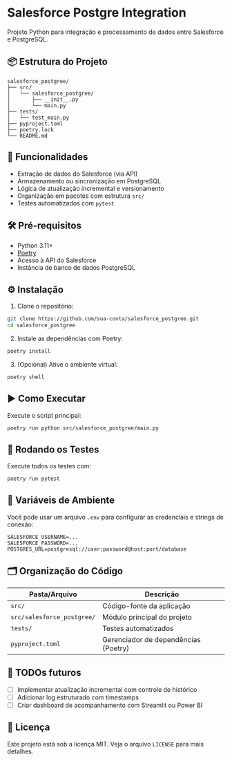 # Salesforce Postgre Integration

Projeto Python para integração e processamento de dados entre Salesforce e PostgreSQL.

## 📦 Estrutura do Projeto

```
salesforce_postgree/
├── src/
│   └── salesforce_postgree/
│       ├── __init__.py
│       └── main.py
├── tests/
│   └── test_main.py
├── pyproject.toml
├── poetry.lock
└── README.md
```

## 🚀 Funcionalidades

- Extração de dados do Salesforce (via API)
- Armazenamento ou sincronização em PostgreSQL
- Lógica de atualização incremental e versionamento
- Organização em pacotes com estrutura `src/`
- Testes automatizados com `pytest`

## 🛠️ Pré-requisitos

- Python 3.11+
- [Poetry](https://python-poetry.org/docs/#installation)
- Acesso à API do Salesforce
- Instância de banco de dados PostgreSQL

## ⚙️ Instalação

1. Clone o repositório:

```bash
git clone https://github.com/sua-conta/salesforce_postgree.git
cd salesforce_postgree
```

2. Instale as dependências com Poetry:

```bash
poetry install
```

3. (Opcional) Ative o ambiente virtual:

```bash
poetry shell
```

## ▶️ Como Executar

Execute o script principal:

```bash
poetry run python src/salesforce_postgree/main.py
```

## 🧪 Rodando os Testes

Execute todos os testes com:

```bash
poetry run pytest
```

## 📝 Variáveis de Ambiente

Você pode usar um arquivo `.env` para configurar as credenciais e strings de conexão:

```
SALESFORCE_USERNAME=...
SALESFORCE_PASSWORD=...
POSTGRES_URL=postgresql://user:password@host:port/database
```

## 🗂️ Organização do Código

| Pasta/Arquivo          | Descrição                                      |
|------------------------|-----------------------------------------------|
| `src/`                 | Código-fonte da aplicação                     |
| `src/salesforce_postgree/` | Módulo principal do projeto               |
| `tests/`               | Testes automatizados                          |
| `pyproject.toml`       | Gerenciador de dependências (Poetry)          |

## 📌 TODOs futuros

- [ ] Implementar atualização incremental com controle de histórico
- [ ] Adicionar log estruturado com timestamps
- [ ] Criar dashboard de acompanhamento com Streamlit ou Power BI

## 📄 Licença

Este projeto está sob a licença MIT. Veja o arquivo `LICENSE` para mais detalhes.
